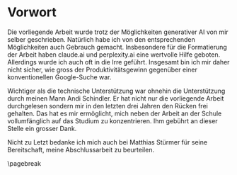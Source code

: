 # Vorwort

Die vorliegende Arbeit wurde trotz der Möglichkeiten generativer AI von
mir selber geschrieben. Natürlich habe ich von den entsprechenden
Möglichkeiten auch Gebrauch gemacht. Insbesondere für die Formatierung
der Arbeit haben claude.ai und perplexity.ai eine wertvolle Hilfe
geboten. Allerdings wurde ich auch oft in die Irre geführt. Insgesamt
bin ich mir daher nicht sicher, wie gross der Produktivitätsgewinn
gegenüber einer konventionellen Google-Suche war.

Wichtiger als die technische Unterstützung war ohnehin die Unterstützung
durch meinen Mann Andi Schindler. Er hat nicht nur die vorliegende
Arbeit durchgelesen sondern mir in den letzten drei Jahren den Rücken
frei gehalten. Das hat es mir ermöglicht, mich neben der Arbeit an der
Schule vollumfänglich auf das Studium zu konzentrieren. Ihm gebührt an
dieser Stelle ein grosser Dank.

Nicht zu Letzt bedanke ich mich auch bei Matthias Stürmer für seine
Bereitschaft, meine Abschlussarbeit zu beurteilen.

\pagebreak
